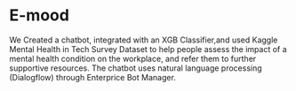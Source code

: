 # E-mood
We Created a chatbot, integrated with an XGB Classifier,and used Kaggle Mental Health in Tech Survey Dataset to help people assess the impact of a mental health condition on the workplace, and refer them to further supportive resources. The chatbot uses natural language processing (Dialogflow) through Enterprice Bot Manager.





